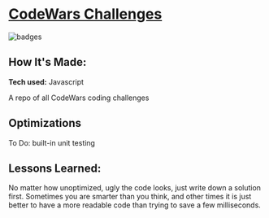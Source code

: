 # [CodeWars Challenges](https://www.codewars.com/users/johnnyjaywu)



![badges](https://www.codewars.com/users/johnnyjaywu/badges/large)


## How It's Made:


**Tech used:** Javascript

A repo of all CodeWars coding challenges

## Optimizations
To Do: built-in unit testing

## Lessons Learned:

No matter how unoptimized, ugly the code looks, just write down a solution first. Sometimes you are smarter than you think, and other times it is just better to have a more readable code than trying to save a few milliseconds.

